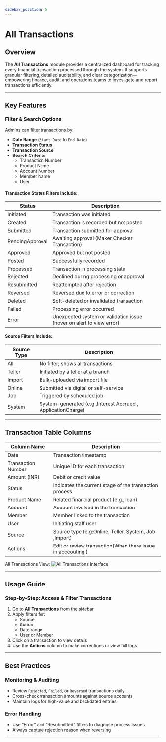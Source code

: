 ```yaml
---
sidebar_position: 5
---
```


# All Transactions

## Overview

The **All Transactions** module provides a centralized dashboard for tracking every financial transaction processed through the system. It supports granular filtering, detailed auditability, and clear categorization—empowering finance, audit, and operations teams to investigate and report transactions efficiently.

---

## Key Features

### Filter & Search Options

Admins can filter transactions by:

- **Date Range** (`Start Date` to `End Date`)
- **Transaction Status**
- **Transaction Source**
- **Search Criteria**:
  - Transaction Number
  - Product Name
  - Account Number
  - Member Name
  - User

#### Transaction Status Filters Include:

| Status             | Description                                |
|--------------------|--------------------------------------------|
| Initiated          | Transaction was initiated                  |
| Created            | Transaction is recorded but not posted     |
| Submitted          | Transaction submitted for approval         |
| PendingApproval    | Awaiting approval (Maker Checker Transaction)                      |
| Approved           | Approved but not posted                    |
| Posted             | Successfully recorded                      |
| Processed          | Transaction in processing state               |
| Rejected           | Declined during processing or approval     |
| Resubmitted        | Reattempted after rejection                |
| Reversed           | Reversed due to error or correction        |
| Deleted            | Soft-deleted or invalidated transaction    |
| Failed             | Processing error occurred                  |
| Error              | Unexpected system or validation issue (hover on alert to view error)     |

#### Source Filters Include:

| Source Type | Description                               |
|-------------|-------------------------------------------|
| All         | No filter; shows all transactions         |
| Teller      | Initiated by a teller at a branch         |
| Import      | Bulk-uploaded via import file             |
| Online      | Submitted via digital or self-service     |
| Job         | Triggered by scheduled job                |
| System      | System-generated (e.g.,Interest Accrued , ApplicationCharge)      |

---

## Transaction Table Columns

| Column Name        | Description                             |
|--------------------|-----------------------------------------|
| Date               | Transaction timestamp                   |
| Transaction Number | Unique ID for each transaction          |
| Amount (INR)       | Debit or credit value                   |
| Status             | Indicates the current stage of the transaction process    |
| Product Name       | Related financial product (e.g., loan)  |
| Account            | Account involved in the transaction     |
| Member             | Member linked to the transaction        |
| User               | Initiating staff user                   |
| Source             | Source type (e.g:Online, Teller, System, Job ,Import)      |
| Actions            | Edit or review transaction(When there issue in acccouting )              |

   All Transactions View:
      ![All Transactions Interface](../../../static/img/all_transactions.png)

---

## Usage Guide

### Step-by-Step: Access & Filter Transactions

1. Go to **All Transactions** from the sidebar
2. Apply filters for:
   - Source
   - Status
   - Date range
   - User or Member
3. Click on a transaction to view details
4. Use the **Actions** column to make corrections or view full logs

---

## Best Practices

###  Monitoring & Auditing
- Review `Rejected`, `Failed`, or `Reversed` transactions daily
- Cross-check transaction amounts against source accounts
- Maintain logs for high-value and backdated entries

### Error Handling
- Use “Error” and “Resubmitted” filters to diagnose process issues
- Always capture rejection reason when reversing


---
